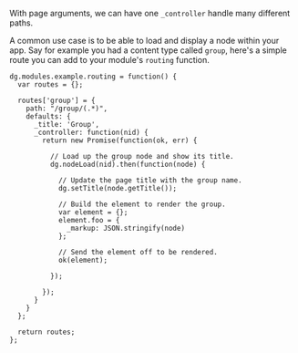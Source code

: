 With page arguments, we can have one `_controller` handle many different paths.

A common use case is to be able to load and display a node within your app. Say for example you had a content type called `group`, here's a simple route you can add to your module's `routing` function.
```
dg.modules.example.routing = function() {
  var routes = {};

  routes['group'] = {
    path: "/group/(.*)",
    defaults: {
      _title: 'Group',
      _controller: function(nid) {
        return new Promise(function(ok, err) {

          // Load up the group node and show its title.
          dg.nodeLoad(nid).then(function(node) {

            // Update the page title with the group name.
            dg.setTitle(node.getTitle());

            // Build the element to render the group.
            var element = {};
            element.foo = {
              _markup: JSON.stringify(node)
            };

            // Send the element off to be rendered.
            ok(element);

          });

        });
      }
    }
  };

  return routes;
};
```


